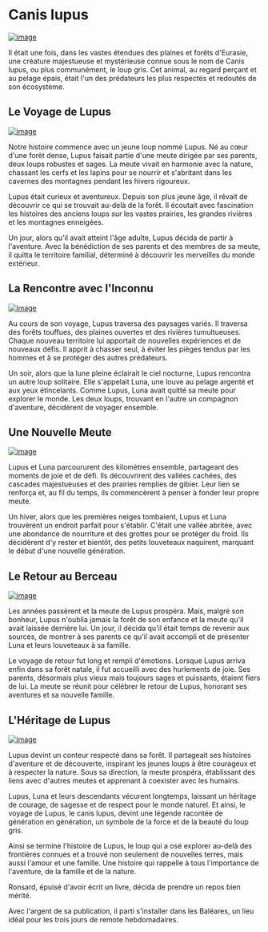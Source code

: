 # Canis lupus

[![image](https://upload.wikimedia.org/wikipedia/commons/thumb/7/70/Front_view_of_a_resting_Canis_lupus_ssp.jpg/220px-Front_view_of_a_resting_Canis_lupus_ssp.jpg)](https://fr.wikipedia.org/wiki/Canis_lupus)

Il était une fois, dans les vastes étendues des plaines et forêts d'Eurasie, une créature majestueuse et mystérieuse connue sous le nom de Canis lupus, ou plus communément, le loup gris. Cet animal, au regard perçant et au pelage épais, était l'un des prédateurs les plus respectés et redoutés de son écosystème.

## Le Voyage de Lupus

[![image](https://www.trekkingetvoyage.com/wp-content/uploads/2017/02/NEW-COUV-Article-1-1.jpg)](https://www.trekkingetvoyage.com/loup-entre-fascination-inquietude/)

Notre histoire commence avec un jeune loup nommé Lupus. Né au cœur d'une forêt dense, Lupus faisait partie d'une meute dirigée par ses parents, deux loups robustes et sages. La meute vivait en harmonie avec la nature, chassant les cerfs et les lapins pour se nourrir et s'abritant dans les cavernes des montagnes pendant les hivers rigoureux.

Lupus était curieux et aventureux. Depuis son plus jeune âge, il rêvait de découvrir ce qui se trouvait au-delà de la forêt. Il écoutait avec fascination les histoires des anciens loups sur les vastes prairies, les grandes rivières et les montagnes enneigées.

Un jour, alors qu'il avait atteint l'âge adulte, Lupus décida de partir à l'aventure. Avec la bénédiction de ses parents et des membres de sa meute, il quitta le territoire familial, déterminé à découvrir les merveilles du monde extérieur.

## La Rencontre avec l'Inconnu

[![image](https://live.staticflickr.com/4826/44997713835_d49c25d713_b.jpg)](https://www.flickr.com/photos/ollivier38/44997713835)

Au cours de son voyage, Lupus traversa des paysages variés. Il traversa des forêts touffues, des plaines ouvertes et des rivières tumultueuses. Chaque nouveau territoire lui apportait de nouvelles expériences et de nouveaux défis. Il apprit à chasser seul, à éviter les pièges tendus par les hommes et à se protéger des autres prédateurs.

Un soir, alors que la lune pleine éclairait le ciel nocturne, Lupus rencontra un autre loup solitaire. Elle s'appelait Luna, une louve au pelage argenté et aux yeux étincelants. Comme Lupus, Luna avait quitté sa meute pour explorer le monde. Les deux loups, trouvant en l'autre un compagnon d'aventure, décidèrent de voyager ensemble.

## Une Nouvelle Meute

[![image](https://www.loup-sauvage.com/wp-content/uploads/2020/02/1538_Pack-of-Grey-Wolves-1024x614_0-1024x534.jpg)](https://www.loup-sauvage.com/le-loup-gris-canis-lupus-espece-menacee/)

Lupus et Luna parcoururent des kilomètres ensemble, partageant des moments de joie et de défi. Ils découvrirent des vallées cachées, des cascades majestueuses et des prairies remplies de gibier. Leur lien se renforça et, au fil du temps, ils commencèrent à penser à fonder leur propre meute.

Un hiver, alors que les premières neiges tombaient, Lupus et Luna trouvèrent un endroit parfait pour s'établir. C'était une vallée abritée, avec une abondance de nourriture et des grottes pour se protéger du froid. Ils décidèrent d'y rester et bientôt, des petits louveteaux naquirent, marquant le début d'une nouvelle génération.

## Le Retour au Berceau

[![image](https://cdn.futura-sciences.com/buildsv6/images/largeoriginal/e/7/f/e7fd639168_128613_grotte-cavite-horizontale.jpg)](https://www.futura-sciences.com/planete/definitions/geologie-grotte-1070/)

Les années passèrent et la meute de Lupus prospéra. Mais, malgré son bonheur, Lupus n'oublia jamais la forêt de son enfance et la meute qu'il avait laissée derrière lui. Un jour, il décida qu'il était temps de revenir aux sources, de montrer à ses parents ce qu'il avait accompli et de présenter Luna et leurs louveteaux à sa famille.

Le voyage de retour fut long et rempli d'émotions. Lorsque Lupus arriva enfin dans sa forêt natale, il fut accueilli avec des hurlements de joie. Ses parents, désormais plus vieux mais toujours sages et puissants, étaient fiers de lui. La meute se réunit pour célébrer le retour de Lupus, honorant ses aventures et sa nouvelle famille.

## L'Héritage de Lupus

[![image](https://immobilierespagne.com/wp-content/uploads/2018/10/heritage-en-espagne-thegem-blog-default.jpg)](https://immobilierespagne.com/heritage-en-espagnehttps://immobilierespagne.com/wp-content/uploads/2018/10/heritage-en-espagne-thegem-blog-default.jpg)

Lupus devint un conteur respecté dans sa forêt. Il partageait ses histoires d'aventure et de découverte, inspirant les jeunes loups à être courageux et à respecter la nature. Sous sa direction, la meute prospéra, établissant des liens avec d'autres meutes et apprenant à coexister avec les humains.

Lupus, Luna et leurs descendants vécurent longtemps, laissant un héritage de courage, de sagesse et de respect pour le monde naturel. Et ainsi, le voyage de Lupus, le canis lupus, devint une légende racontée de génération en génération, un symbole de la force et de la beauté du loup gris.

Ainsi se termine l'histoire de Lupus, le loup qui a osé explorer au-delà des frontières connues et a trouvé non seulement de nouvelles terres, mais aussi l'amour et une famille. Une histoire qui rappelle à tous l'importance de l'aventure, de la famille et de la nature.

Ronsard, épuisé d'avoir écrit un livre, décida de prendre un repos bien mérité.

Avec l'argent de sa publication, il parti s'installer dans les Baléares, un lieu idéal pour les trois jours de remote hebdomadaires.







